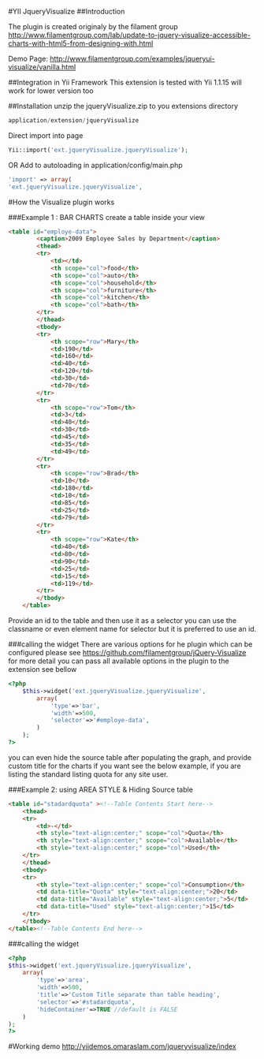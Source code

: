 #YII JqueryVisualize
##Introduction 

The plugin is created originaly by the filament group 
http://www.filamentgroup.com/lab/update-to-jquery-visualize-accessible-charts-with-html5-from-designing-with.html

Demo Page: http://www.filamentgroup.com/examples/jqueryui-visualize/vanilla.html

##Integration in Yii Framework 
    This extension is tested with Yii 1.1.15 will work for lower version too 

##Installation 
unzip the jqueryVisualize.zip to you extensions directory

```php
application/extension/jqueryVisualize
```
Direct import into page 
```php
Yii::import('ext.jqueryVisualize.jqueryVisualize');
```
OR Add to autoloading in application/config/main.php
```php
'import' => array(
'ext.jqueryVisualize.jqueryVisualize',
```

#How the Visualize plugin works

###Example 1 : BAR CHARTS
create a table inside your view 
```html
<table id="employe-data">
        <caption>2009 Employee Sales by Department</caption>
        <thead>
        <tr>
            <td></td>
            <th scope="col">food</th>
            <th scope="col">auto</th>
            <th scope="col">household</th>
            <th scope="col">furniture</th>
            <th scope="col">kitchen</th>
            <th scope="col">bath</th>
        </tr>
        </thead>
        <tbody>
        <tr>
            <th scope="row">Mary</th>
            <td>190</td>
            <td>160</td>
            <td>40</td>
            <td>120</td>
            <td>30</td>
            <td>70</td>
        </tr>
        <tr>
            <th scope="row">Tom</th>
            <td>3</td>
            <td>40</td>
            <td>30</td>
            <td>45</td>
            <td>35</td>
            <td>49</td>
        </tr>
        <tr>
            <th scope="row">Brad</th>
            <td>10</td>
            <td>180</td>
            <td>10</td>
            <td>85</td>
            <td>25</td>
            <td>79</td>
        </tr>
        <tr>
            <th scope="row">Kate</th>
            <td>40</td>
            <td>80</td>
            <td>90</td>
            <td>25</td>
            <td>15</td>
            <td>119</td>
        </tr>
        </tbody>
    </table>
```
Provide an id to the table and then use it as a selector you can use the classname or even element name for selector but it is preferred to use an id.

###calling the widget
There are various options for he plugin which can be configured please see https://github.com/filamentgroup/jQuery-Visualize for more detail 
you can pass all available options in the plugin to the extension see bellow
```php
<?php
    $this->widget('ext.jqueryVisualize.jqueryVisualize',
        array(
            'type'=>'bar',
            'width'=>500,
            'selector'=>'#employe-data',
        )
    );
?>
```
you can even hide the source table after populating the graph, and provide custom title for the charts if you want see the below example, if you are listing the standard listing quota for any site user.

###Example 2: using AREA STYLE & Hiding Source table 
```html
<table id="stadardquota" ><!--Table Contents Start here-->
    <thead>
    <tr>
        <td>-</td>
        <th style="text-align:center;" scope="col">Quota</th>
        <th style="text-align:center;" scope="col">Available</th>
        <th style="text-align:center;" scope="col">Used</th>
    </tr>
    </thead>
    <tbody>
    <tr>
        <th style="text-align:center;" scope="col">Consumption</th>
        <td data-title="Quota" style="text-align:center;">20</td>
        <td data-title="Available" style="text-align:center;">5</td>
        <td data-title="Used" style="text-align:center;">15</td>
    </tr>
    </tbody>
</table><!--Table Contents End here-->
```
###calling the widget
```php
<?php
$this->widget('ext.jqueryVisualize.jqueryVisualize',
    array(
        'type'=>'area',
        'width'=>500,
        'title'=>'Custom Title separate than table heading',
        'selector'=>'#stadardquota',
        'hideContainer'=>TRUE //default is FALSE
    )
);
?>
```
#Working demo 
http://yiidemos.omaraslam.com/jqueryvisualize/index
